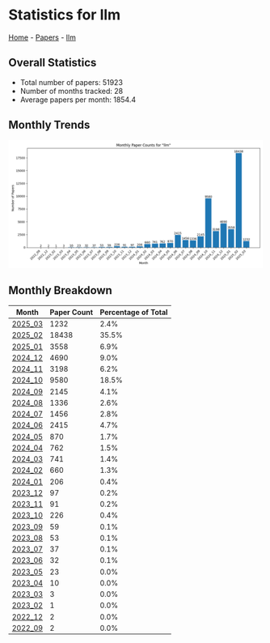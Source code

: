 # Statistics for llm

[Home](https://arxcompass.github.io) - [Papers](https://arxcompass.github.io/papers) - [llm](https://arxcompass.github.io/papers/llm)

## Overall Statistics

- Total number of papers: 51923
- Number of months tracked: 28
- Average papers per month: 1854.4

## Monthly Trends

![Monthly Paper Counts](monthly_stats.png)

## Monthly Breakdown

| Month | Paper Count | Percentage of Total |
| --- | --- | --- |
| [2025_03](./2025_03/papers_1.md) | 1232 | 2.4% |
| [2025_02](./2025_02/papers_1.md) | 18438 | 35.5% |
| [2025_01](./2025_01/papers_1.md) | 3558 | 6.9% |
| [2024_12](./2024_12/papers_1.md) | 4690 | 9.0% |
| [2024_11](./2024_11/papers_1.md) | 3198 | 6.2% |
| [2024_10](./2024_10/papers_1.md) | 9580 | 18.5% |
| [2024_09](./2024_09/papers_1.md) | 2145 | 4.1% |
| [2024_08](./2024_08/papers_1.md) | 1336 | 2.6% |
| [2024_07](./2024_07/papers_1.md) | 1456 | 2.8% |
| [2024_06](./2024_06/papers_1.md) | 2415 | 4.7% |
| [2024_05](./2024_05/papers_1.md) | 870 | 1.7% |
| [2024_04](./2024_04/papers_1.md) | 762 | 1.5% |
| [2024_03](./2024_03/papers_1.md) | 741 | 1.4% |
| [2024_02](./2024_02/papers_1.md) | 660 | 1.3% |
| [2024_01](./2024_01/papers_1.md) | 206 | 0.4% |
| [2023_12](./2023_12/papers_1.md) | 97 | 0.2% |
| [2023_11](./2023_11/papers_1.md) | 91 | 0.2% |
| [2023_10](./2023_10/papers_1.md) | 226 | 0.4% |
| [2023_09](./2023_09/papers_1.md) | 59 | 0.1% |
| [2023_08](./2023_08/papers_1.md) | 53 | 0.1% |
| [2023_07](./2023_07/papers_1.md) | 37 | 0.1% |
| [2023_06](./2023_06/papers_1.md) | 32 | 0.1% |
| [2023_05](./2023_05/papers_1.md) | 23 | 0.0% |
| [2023_04](./2023_04/papers_1.md) | 10 | 0.0% |
| [2023_03](./2023_03/papers_1.md) | 3 | 0.0% |
| [2023_02](./2023_02/papers_1.md) | 1 | 0.0% |
| [2022_12](./2022_12/papers_1.md) | 2 | 0.0% |
| [2022_09](./2022_09/papers_1.md) | 2 | 0.0% |
